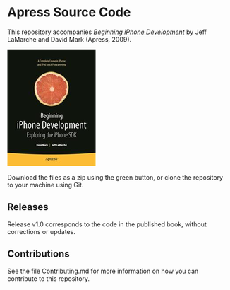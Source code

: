 # Apress Source Code

This repository accompanies [*Beginning iPhone Development*](http://www.apress.com/9781430216261) by Jeff LaMarche and David Mark (Apress, 2009).

![Cover image](9781430216261.jpg)

Download the files as a zip using the green button, or clone the repository to your machine using Git.

## Releases

Release v1.0 corresponds to the code in the published book, without corrections or updates.

## Contributions

See the file Contributing.md for more information on how you can contribute to this repository.
